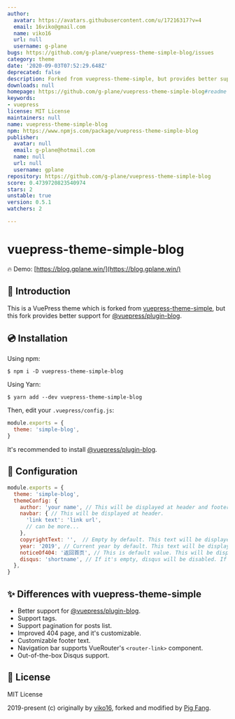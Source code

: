 ```yaml
---
author:
  avatar: https://avatars.githubusercontent.com/u/17216317?v=4
  email: 16viko@gmail.com
  name: viko16
  url: null
  username: g-plane
bugs: https://github.com/g-plane/vuepress-theme-simple-blog/issues
category: theme
date: '2020-09-03T07:52:29.648Z'
deprecated: false
description: Forked from vuepress-theme-simple, but provides better support for @vuepress/plugin-blog.
downloads: null
homepage: https://github.com/g-plane/vuepress-theme-simple-blog#readme
keywords:
- vuepress
license: MIT License
maintainers: null
name: vuepress-theme-simple-blog
npm: https://www.npmjs.com/package/vuepress-theme-simple-blog
publisher:
  avatar: null
  email: g-plane@hotmail.com
  name: null
  url: null
  username: gplane
repository: https://github.com/g-plane/vuepress-theme-simple-blog
score: 0.4739720823540974
stars: 2
unstable: true
version: 0.5.1
watchers: 2

---
```


# vuepress-theme-simple-blog

🔥 Demo: [https://blog.gplane.win/](https://blog.gplane.win/)

## 📘 Introduction

This is a VuePress theme which is forked from [vuepress-theme-simple](https://github.com/viko16/vuepress-theme-simple), but this fork provides better support for [@vuepress/plugin-blog](https://github.com/ulivz/vuepress-plugin-blog).

## 💿 Installation

Using npm:

```
$ npm i -D vuepress-theme-simple-blog
```

Using Yarn:

```
$ yarn add --dev vuepress-theme-simple-blog
```

Then, edit your `.vuepress/config.js`:

```js
module.exports = {
  theme: 'simple-blog',
}
```

It's recommended to install [@vuepress/plugin-blog](https://github.com/ulivz/vuepress-plugin-blog).

## 🔧 Configuration

```js
module.exports = {
  theme: 'simple-blog',
  themeConfig: {
    author: 'your name', // This will be displayed at header and footer.
    navbar: { // This will be displayed at header.
      'link text': 'link url',
      // can be more...
    },
    copyrightText: '',  // Empty by default. This text will be displayed at footer.
    year: '2019', // Current year by default. This text will be displayed at footer.
    noticeOf404: '返回首页', // This is default value. This will be displayed at 404 page.
    disqus: 'shortname', // If it's empty, disqus will be disabled. If you want to enable, just provide your "shortname" of Disqus.
  },
}
```

## ✨ Differences with vuepress-theme-simple

- Better support for [@vuepress/plugin-blog](https://github.com/ulivz/vuepress-plugin-blog).
- Support tags.
- Support pagination for posts list.
- Improved 404 page, and it's customizable.
- Customizable footer text.
- Navigation bar supports VueRouter's `<router-link>` component.
- Out-of-the-box Disqus support.

## 📃 License

MIT License

2019-present (c) originally by [viko16](https://github.com/viko16), forked and modified by [Pig Fang](https://github.com/g-plane).
